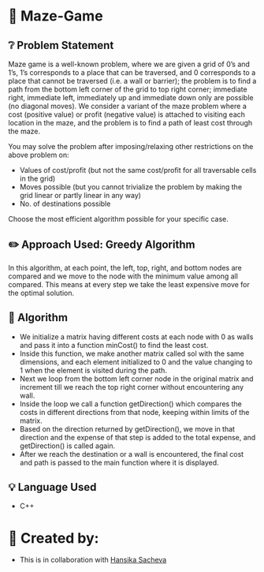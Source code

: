 # :jigsaw: Maze-Game

## :grey_question: Problem Statement

Maze game is a well-known problem, where we are given a grid of 0’s and 1’s, 1’s corresponds to a place that can be traversed, and 0 corresponds to a place that cannot be traversed (i.e. a wall or barrier); the problem is to find a path from the bottom left corner of the grid to top right corner; immediate right, immediate left, immediately up and immediate down only are possible (no diagonal moves). We consider a variant of the maze problem where a cost (positive value) or profit (negative value) is attached to visiting each location in the maze, and the problem is to find a path of least cost through the maze.

You may solve the problem after imposing/relaxing other restrictions on the above problem on:
- Values of cost/profit (but not the same cost/profit for all traversable cells in the grid)  
- Moves possible (but you cannot trivialize the problem by making the grid linear or partly linear in any way)  
- No. of destinations possible

Choose the most efficient algorithm possible for your specific case.

## ✏️ Approach Used: Greedy Algorithm

In this algorithm, at each point, the left, top, right, and bottom nodes are compared and we move to the node with the minimum value among all compared. This means at every step we take the least expensive move for the optimal solution.

## 🚧 Algorithm 

- We initialize a matrix having different costs at each node with 0 as walls and pass it into a function minCost() to find the least cost.
- Inside this function, we make another matrix called sol with the same dimensions, and each element initialized to 0 and the value changing to 1 when the element is visited during the path.
- Next we loop from the bottom left corner node in the original matrix and increment till we reach the top right corner without encountering any wall.
- Inside the loop we call a function getDirection() which compares the costs in different directions from that node, keeping within limits of the matrix.
- Based on the direction returned by getDirection(), we move in that direction and the expense of that step is added to the total expense, and getDirection() is called again.
- After we reach the destination or a wall is encountered, the final cost and path is passed to the main function where it is displayed.

## :bulb: Language Used
- C++

# 👻 Created by:
- This is in collaboration with [Hansika Sacheva](https://github.com/HansikaSachdeva) 
